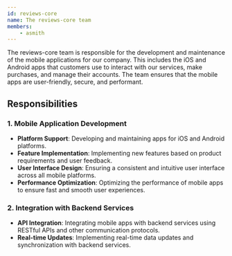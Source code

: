 ```yaml
---
id: reviews-core
name: The reviews-core team
members:
    - asmith
---
```


The reviews-core team is responsible for the development and maintenance of the mobile applications for our company. This includes the iOS and Android apps that customers use to interact with our services, make purchases, and manage their accounts. The team ensures that the mobile apps are user-friendly, secure, and performant.

## Responsibilities

### 1. Mobile Application Development
- **Platform Support**: Developing and maintaining apps for iOS and Android platforms.
- **Feature Implementation**: Implementing new features based on product requirements and user feedback.
- **User Interface Design**: Ensuring a consistent and intuitive user interface across all mobile platforms.
- **Performance Optimization**: Optimizing the performance of mobile apps to ensure fast and smooth user experiences.

### 2. Integration with Backend Services
- **API Integration**: Integrating mobile apps with backend services using RESTful APIs and other communication protocols.
- **Real-time Updates**: Implementing real-time data updates and synchronization with backend services.
